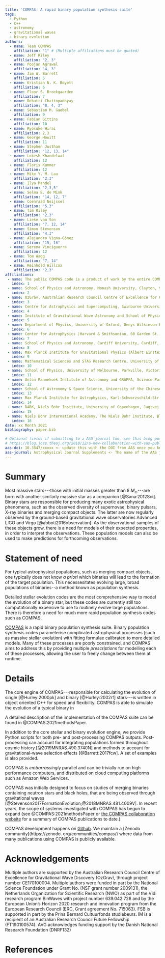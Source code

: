 ```yaml
---
title: 'COMPAS: A rapid binary population synthesis suite'
tags:
  - Python
  - C++
  - astronomy
  - gravitational waves
  - binary evolution
authors:
  - name: Team COMPAS
    affiliation: "1" # (Multiple affiliations must be quoted)
  - name: Jeff Riley 
    affiliation: "2, 3"
  - name: Poojan Agrawal
    affiliation: "4, 3"
  - name: Jim W. Barrett
    affiliation: 5
  - name: Kristian N. K. Boyett
    affiliation: 6
  - name: Floor S. Broekgaarden
    affiliation: 7
  - name: Debatri Chattopadhyay
    affiliation: "8, 4, 3"
  - name: Sebastian M. Gaebel
    affiliation: 9
  - name: Fabian Gittins
    affiliation: 10
  - name: Ryosuke Hirai
    affiliation: 2,3
  - name: George Howitt
    affiliation: 11
  - name: Stephen Justham
    affiliation: "12, 13, 14"
  - name: Lokesh Khandelwal
    affiliation: 12
  - name: Floris Kummer
    affiliation: 12
  - name: Mike Y. M. Lau
    affiliation: "2,3"
  - name: Ilya Mandel
    affiliation: "2,3,5"
  - name: Selma E. de Mink
    affiliation: "14, 12, 7"
  - name: Coenraad Neijssel
    affiliation: "5,3"
  - name: Tim Riley
    affiliation: "2,3"
  - name: Lieke van Son
    affiliation: "7, 12, 14"
  - name: Simon Stevenson
    affiliation: "4,3"
  - name: Alejandro Vigna-Gómez
    affiliation: "15, 16"
  - name: Serena Vinciguerra
    affiliation: 12
  - name: Tom Wagg
    affiliation: "7, 14"
  - name: Reinhold Willcox
    affiliation: "2,3"
affiliations:
 - name: The public COMPAS code is a product of work by the entire COMPAS collaboration over many years; we therefore kindly request that, in recognition of this team effort, the paper is cited as Team COMPAS - J. Riley et al.
   index: 1
 - name: School of Physics and Astronomy, Monash University, Clayton, Victoria 3800, Australia
   index: 2
 - name: OzGrav, Australian Research Council Centre of Excellence for Gravitational Wave Discovery, Australia
   index: 3
 - name: Centre for Astrophysics and Supercomputing, Swinburne University of Technology, Hawthorn, VIC 3122, Australia
   index: 4
 - name: Institute of Gravitational Wave Astronomy and School of Physics and Astronomy, University of Birmingham, Birmingham, B15 2TT
   index: 5
 - name: Department of Physics, University of Oxford, Denys Wilkinson Building, Keble Road, Oxford OX1 3RH, UK
   index: 6
 - name: Center for Astrophysics |Harvard & Smithsonian, 60 Garden St., Cambridge, MA 02138, USA
   index: 7
 - name: School of Physics and Astronomy, Cardiff University, Cardiff, CF24 3AA, United Kingdom
   index: 8
 - name: Max Planck Institute for Gravitational Physics (Albert Einstein Institute), Callinstrasse 38, D-30167 Hannover, Germany
   index: 9
 - name: Mathematical Sciences and STAG Research Centre, University of Southampton, Southampton SO17 1BJ, UK
   index: 10
 - name: School of Physics, University of Melbourne, Parkville, Victoria, 3010, Australia
   index: 11
 - name: Anton Pannekoek Institute of Astronomy and GRAPPA, Science Park 904, University of Amsterdam, 1098XH Amsterdam, The Netherlands
   index: 12
 - name: School of Astronomy & Space Science, University of the Chinese Academy of Sciences, Beijing 100012, China
   index: 13
 - name: Max Planck Institute for Astrophysics, Karl-Schwarzschild-Str. 1, 85748 Garching, Germany
   index: 14
 - name: DARK, Niels Bohr Institute, University of Copenhagen, Jagtvej 128, 2200, Copenhagen, Denmark
   index: 15
 - name: Niels Bohr International Academy, The Niels Bohr Institute, Blegdamsvej 17, 2100 Copenhagen, Denmark
   index: 16
date: xx Month 2021
bibliography: paper.bib

# Optional fields if submitting to a AAS journal too, see this blog post:
# https://blog.joss.theoj.org/2018/12/a-new-collaboration-with-aas-publishing
aas-doi: 10.3847/xxxxx <- update this with the DOI from AAS once you know it.
aas-journal: Astrophysical Journal Supplements <- The name of the AAS journal.
---
```


<!--

Begin your paper with a summary of the high-level functionality of your software for a non-specialist reader. Avoid jargon in this section.

What should my paper contain?

https://joss.readthedocs.io/en/latest/submitting.html#what-should-my-paper-contain

 The paper should be between 250-1000 words. Authors submitting papers significantly longer than 1000 words may be asked to reduce the length of their paper.

Your paper should include:

    A list of the authors of the software and their affiliations, using the correct format (see the example below).
    A summary describing the high-level functionality and purpose of the software for a diverse, non-specialist audience.
    A Statement of Need section that clearly illustrates the research purpose of the software.
    A list of key references, including to other software addressing related needs. Note that the references should include full names of venues, e.g., journals and conferences, not abbreviations only understood in the context of a specific discipline.
    Mention (if applicable) a representative set of past or ongoing research projects using the software and recent scholarly publications enabled by it.
    Acknowledgement of any financial support.

-->


# Summary

Most massive stars---those with initial masses greater than 8 $M_\odot$---are born with another similarly massive star as a companion [@Sana:2012Sci]. Binary stars are responsible for producing many exotic astrophysical phenomena, such as the observed diversity of supernovae, binary pulsars, X-ray binaries and merging compact objects. The latter are now regularly observed by the ground-based gravitational wave observatories Advanced LIGO and Virgo [@abbott2016observation].
As the observational samples of these objects grow, there is a need for models of their expected properties, in order to interpret the observations. These population models can also be used to make predictions for forthcoming observations.

# Statement of need

For typical astrophysical populations, such as merging compact objects, one typically does not know *a priori* which binaries will lead to the formation of the target population. This necessesitates evolving large, broad populations of binaries--a method known as population synthesis.

Detailed stellar evolution codes are the most comprehensive way to model the evolution of a binary star, but these codes are currently still too computationally expensive to use to routinely evolve large populations. There is therefore a need for much more rapid population synthesis codes such as COMPAS.

[COMPAS](https://compas.science) is a rapid binary population synthesis suite. Binary population synthesis codes parameterise complicated astrophysical processes (such as massive stellar evolution) with fitting formulae calibrated to more detailed models. Many of these processes are poorly constrained, and COMPAS aims to address this by providing multiple *prescriptions* for modelling each of these processes, allowing the user to freely change between them at runtime. 

# Details

The core engine of COMPAS---responsible for calculating the evolution of single [@Hurley:2000pk] and binary [@Hurley:2002rf] stars---is written in object oriented C++ for speed and flexibility. COMPAS is able to simulate the evolution of a typical binary in 

A detailed description of the implementation of the COMPAS suite can be found in @COMPAS:2021methodsPaper.

In addition to the core stellar and binary evolution engine, we provide Python scripts for both pre- and post-processing COMPAS outputs. Post-processing can account for integrating populations formed throughout cosmic history [@2019MNRAS.490.3740N] and methods to account for gravitational-wave selection effects [@Barrett:2017fcw]. A set of examples is also provided.

COMPAS is *embarrassingly* parallel and can be trivially run on high performance computers, and distributed on cloud computing platforms such as Amazon Web Services.

COMPAS was initially designed to focus on studies of merging binaries containing neutron stars and black holes, that are being observed through gravitational waves [@Stevenson2017FormationEvolution;@2018MNRAS.481.4009V]. 
In recent years, the scope of systems investigated with COMPAS has begun to expand (see @COMPAS:2021methodsPaper or [the COMPAS collaboration website](https://compas.science) for a summary of COMPAS publications to date.)

COMPAS development happens on [Github](https://github.com/TeamCOMPAS/COMPAS). We maintain a [Zenodo community](https://zenodo.
org/communities/compas/) where data from many publications using COMPAS is publicly available. 


<!--
  You can link to external websites by doing [go here](http://www.link-to-website.com)
-->

<!--
`Gala` is an Astropy-affiliated Python package for galactic dynamics. Python
enables wrapping low-level languages (e.g., C) for speed without losing
flexibility or ease-of-use in the user-interface. The API for `Gala` was
designed to provide a class-based and user-friendly interface to fast (C or
Cython-optimized) implementations of common operations such as gravitational
potential and force evaluation, orbit integration, dynamical transformations,
and chaos indicators for nonlinear dynamics. `Gala` also relies heavily on and
interfaces well with the implementations of physical units and astronomical
coordinate systems in the `Astropy` package [@astropy] (`astropy.units` and
`astropy.coordinates`).

`Gala` was designed to be used by both astronomical researchers and by
students in courses on gravitational dynamics or astronomy. It has already been
used in a number of scientific publications [@Pearson:2017] and has also been
used in graduate courses on Galactic dynamics to, e.g., provide interactive
visualizations of textbook material [@Binney:2008]. The combination of speed,
design, and support for Astropy functionality in `Gala` will enable exciting
scientific explorations of forthcoming data releases from the *Gaia* mission
[@gaia] by students and experts alike.
-->

<!--
# Mathematics
# Single dollars ($) are required for inline mathematics e.g. $f(x) = e^{\pi/x}$
# Double dollars make self-standing equations:

# $$\Theta(x) = \left\{\begin{array}{l}
# 0\textrm{ if } x < 0\cr
# 1\textrm{ else}
# \end{array}\right.$$

# You can also use plain \LaTeX for equations
# \begin{equation}\label{eq:fourier}
# \hat f(\omega) = \int_{-\infty}^{\infty} f(x) e^{i\omega x} dx
# \end{equation}
# and refer to \autoref{eq:fourier} from text.
-->

<!--
# Citations

Citations to entries in paper.bib should be in
[rMarkdown](http://rmarkdown.rstudio.com/authoring_bibliographies_and_citations.html)
format.

If you want to cite a software repository URL (e.g. something on GitHub without a preferred
citation) then you can do it with the example BibTeX entry below for @fidgit.

#For a quick reference, the following citation commands can be used:
#- `@author:2001`  ->  "Author et al. (2001)"
#- `[@author:2001]` -> "(Author et al., 2001)"
#- `[@author1:2001; @author2:2001]` -> "(Author1 et al., 2001; Author2 et al., 2002)"
-->

<!--
 Figures
 Figures can be included like this:
 ![Caption for example figure.\label{fig:example}](figure.png)
 and referenced from text using \autoref{fig:example}.
 Figure sizes can be customized by adding an optional second parameter:
 ![Caption for example figure.](figure.png){ width=20% }
-->

# Acknowledgements

Multiple authors are supported by the Australian Research Council Centre of Excellence for Gravitational Wave Discovery (OzGrav), through project number CE170100004.
Multiple authors were funded in part by the National Science Foundation under Grant No. (NSF grant number 2009131), the Netherlands Organization for Scientific Research (NWO) as part of the Vidi research program BinWaves with project number 639.042.728 and by the European Union’s Horizon 2020 research and innovation program from the European Research Council
(ERC, Grant agreement No. 715063). 
FSB is supported in part by the Prins Bernard Cultuurfonds studiebeurs.
IM is a recipient of an Australian Research Council Future Fellowship (FT190100574). 
AVG acknowledges funding support by the Danish National Research Foundation (DNRF132)

# References